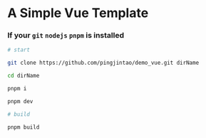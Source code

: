 # A Simple Vue Template

### If your `git` `nodejs` `pnpm` is installed
```bash
# start

git clone https://github.com/pingjintao/demo_vue.git dirName

cd dirName

pnpm i

pnpm dev

# build

pnpm build
```